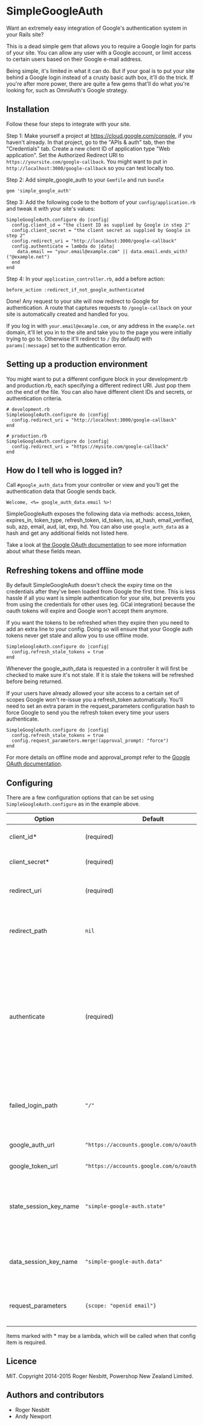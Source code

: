 # SimpleGoogleAuth

Want an extremely easy integration of Google's authentication system in your Rails site?

This is a dead simple gem that allows you to require a Google login for parts of your site.
You can allow any user with a Google account, or limit access to certain users based on their
Google e-mail address.

Being simple, it's limited in what it can do.  But if your goal is to put your site
behind a Google login instead of a crusty basic auth box, it'll do the trick. 
If you're after more power, there are quite a few gems that'll do what you're looking for,
such as OmniAuth's Google strategy.

## Installation

Follow these four steps to integrate with your site.

Step 1: Make yourself a project at https://cloud.google.com/console, if you haven't already.  In that project, go to the "APIs & auth" tab, then the "Credentials" tab.  Create a new client ID of application type "Web application".  Set the Authorized Redirect URI to
`https://yoursite.com/google-callback`.  You might want to put in `http://localhost:3000/google-callback` so you can test locally too.

Step 2: Add simple_google_auth to your `Gemfile` and run `bundle`

    gem 'simple_google_auth'

Step 3: Add the following code to the bottom of your `config/application.rb` and tweak it with your site's values:

    SimpleGoogleAuth.configure do |config|
      config.client_id = "the client ID as supplied by Google in step 2"
      config.client_secret = "the client secret as supplied by Google in step 2"
      config.redirect_uri = "http://localhost:3000/google-callback"
      config.authenticate = lambda do |data|
        data.email == "your.email@example.com" || data.email.ends_with?("@example.net")
      end
    end

Step 4: In your `application_controller.rb`, add a before action:

    before_action :redirect_if_not_google_authenticated

Done!  Any request to your site will now redirect to Google for authentication.
A route that captures requests to `/google-callback` on your site is automatically created and handled for you.

If you log in with `your.email@example.com`, or any address in the `example.net` domain, it'll let you in to the site and take you to the page you were initially trying to go to.
Otherwise it'll redirect to `/` (by default) with `params[:message]` set to the authentication error.

## Setting up a production environment

You might want to put a different configure block in your development.rb and production.rb, each specifying
a different redirect URI.  Just pop them on the end of the file.  You can also have different client IDs and
secrets, or authentication criteria.

    # development.rb
    SimpleGoogleAuth.configure do |config|
      config.redirect_uri = "http://localhost:3000/google-callback"
    end

    # production.rb
    SimpleGoogleAuth.configure do |config|
      config.redirect_uri = "https://mysite.com/google-callback"
    end

## How do I tell who is logged in?

Call `#google_auth_data` from your controller or view and you'll get the authentication data that Google sends back.

    Welcome, <%= google_auth_data.email %>!

SimpleGoogleAuth exposes the following data via methods: access_token, expires_in, token_type, refresh_token, id_token, iss, at_hash, email_verified, sub, azp, email, aud, iat, exp, hd.  You can also use `google_auth_data` as a hash and get any additional fields not listed here.

Take a look at [the Google OAuth documentation](https://developers.google.com/accounts/docs/OAuth2Login#obtainuserinfo)
to see more information about what these fields mean.

## Refreshing tokens and offline mode

By default SimpleGoogleAuth doesn't check the expiry time
on the credentials after they've been loaded from Google the first time.
This is less hassle if all you want is simple authentication for your site,
but prevents you from using the credentials for other uses (eg. GCal integration)
because the oauth tokens will expire and Google won't accept them anymore.

If you want the tokens to be refreshed when they expire then you need to
add an extra line to your config. Doing so will ensure that your
Google auth tokens never get stale and allow you to use offline mode.

    SimpleGoogleAuth.configure do |config|
      config.refresh_stale_tokens = true
    end

Whenever the google_auth_data is requested in a controller it will first
be checked to make sure it's not stale. If it is stale the tokens will be
refreshed before being returned.

If your users have already allowed your site access to a certain set of scopes
Google won't re-issue you a refresh_token automatically. You'll need to set an
extra param in the request_parameters configuration hash to force Google to
send you the refresh token every time your users authenticate.

    SimpleGoogleAuth.configure do |config|
      config.refresh_stale_tokens = true
      config.request_parameters.merge!(approval_prompt: "force")
    end

For more details on offline mode and approval_prompt refer to the 
[Google OAuth documentation](https://developers.google.com/accounts/docs/OAuth2WebServer).

## Configuring

There are a few configuration options that can be set using `SimpleGoogleAuth.configure` as in the example above.

Option | Default | Description
--- | --- | ---
client_id* | (required) | Client ID as provided by Google.
client_secret* | (required) | Client secret as provided by Google.
redirect_uri | (required) | Where Google should redirect to after authentication.
redirect_path | `nil` | A route is created at this path.  If no path is specified, the path is taken from redirect_uri.
authenticate | (required) | A lambda that's run to determine whether the user should be accepted as valid or not.  Takes one argument, a hash of identification data as provided by Google.  Should return true on success, or false if the login should not proceed.
failed_login_path | `"/"` | Where to redirect to upon a failed login.  `params[:message]` will be set with the error that occurred.
google_auth_url | `"https://accounts.google.com/o/oauth2/auth"` | Google's authentication URL.
google_token_url | `"https://accounts.google.com/o/oauth2/token"` | Google's token URL.
state_session_key_name | `"simple-google-auth.state"` | The name of the session variable used to store a random string used to prevent CSRF attacks during authentication.
data_session_key_name | `"simple-google-auth.data"` | The name of the session variable used to store identification data from Google.
request_parameters | `{scope: "openid email"}` | Parameters to use when requesting a login from Google

Items marked with * may be a lambda, which will be called when that config item is required.

## Licence

MIT.  Copyright 2014-2015 Roger Nesbitt, Powershop New Zealand Limited.

## Authors and contributors

 - Roger Nesbitt
 - Andy Newport

